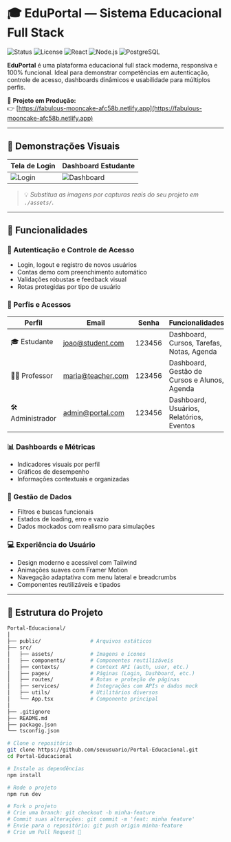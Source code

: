 # 🎓 EduPortal — Sistema Educacional Full Stack

![Status](https://img.shields.io/badge/status-online-brightgreen)
![License](https://img.shields.io/badge/license-MIT-blue.svg)
![React](https://img.shields.io/badge/frontend-React.js-blue)
![Node.js](https://img.shields.io/badge/backend-Node.js-green)
![PostgreSQL](https://img.shields.io/badge/database-PostgreSQL-blueviolet)

**EduPortal** é uma plataforma educacional full stack moderna, responsiva e 100% funcional. Ideal para demonstrar competências em autenticação, controle de acesso, dashboards dinâmicos e usabilidade para múltiplos perfis.

🔗 **Projeto em Produção:**  
👉 [https://fabulous-mooncake-afc58b.netlify.app](https://fabulous-mooncake-afc58b.netlify.app)

---

## 📸 Demonstrações Visuais

| Tela de Login                    | Dashboard Estudante                     |
|----------------------------------|-----------------------------------------|
| ![Login](./assets/login.png)     | ![Dashboard](./assets/dashboard.png)    |

> 💡 *Substitua as imagens por capturas reais do seu projeto em `./assets/`.*

---

## 🚀 Funcionalidades

### 🔐 Autenticação e Controle de Acesso
- Login, logout e registro de novos usuários
- Contas demo com preenchimento automático
- Validações robustas e feedback visual
- Rotas protegidas por tipo de usuário

### 👤 Perfis e Acessos

| Perfil         | Email                | Senha   | Funcionalidades                                                        |
|----------------|----------------------|---------|------------------------------------------------------------------------|
| 🎓 Estudante   | joao@student.com     | 123456  | Dashboard, Cursos, Tarefas, Notas, Agenda                             |
| 👩‍🏫 Professor | maria@teacher.com    | 123456  | Dashboard, Gestão de Cursos e Alunos, Agenda                          |
| 🛠️ Administrador | admin@portal.com     | 123456  | Dashboard, Usuários, Relatórios, Eventos                              |

### 📊 Dashboards e Métricas
- Indicadores visuais por perfil
- Gráficos de desempenho
- Informações contextuais e organizadas

### 📂 Gestão de Dados
- Filtros e buscas funcionais
- Estados de loading, erro e vazio
- Dados mockados com realismo para simulações

### 💻 Experiência do Usuário
- Design moderno e acessível com Tailwind
- Animações suaves com Framer Motion
- Navegação adaptativa com menu lateral e breadcrumbs
- Componentes reutilizáveis e tipados

---

## 🧱 Estrutura do Projeto

```bash
Portal-Educacional/
│
├── public/                # Arquivos estáticos
├── src/
│   ├── assets/            # Imagens e ícones
│   ├── components/        # Componentes reutilizáveis
│   ├── contexts/          # Context API (auth, user, etc.)
│   ├── pages/             # Páginas (Login, Dashboard, etc.)
│   ├── routes/            # Rotas e proteção de páginas
│   ├── services/          # Integrações com APIs e dados mock
│   ├── utils/             # Utilitários diversos
│   └── App.tsx            # Componente principal
│
├── .gitignore
├── README.md
├── package.json
└── tsconfig.json

# Clone o repositório
git clone https://github.com/seuusuario/Portal-Educacional.git
cd Portal-Educacional

# Instale as dependências
npm install

# Rode o projeto
npm run dev

# Fork o projeto
# Crie uma branch: git checkout -b minha-feature
# Commit suas alterações: git commit -m 'feat: minha feature'
# Envie para o repositório: git push origin minha-feature
# Crie um Pull Request 🚀

